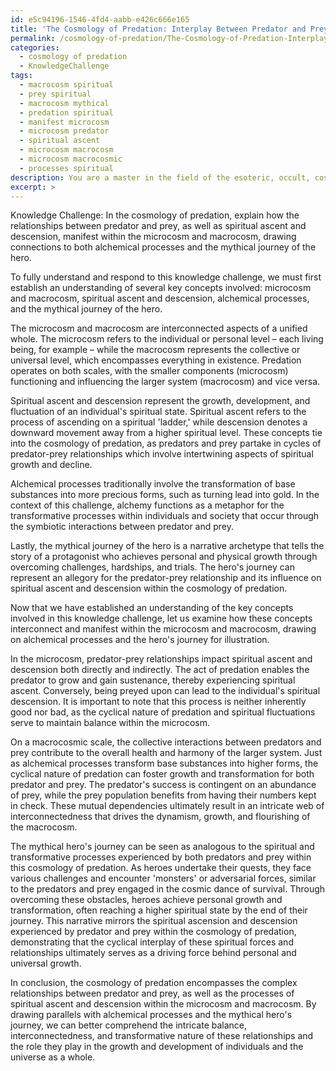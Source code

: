 ```yaml
---
id: e5c94196-1546-4fd4-aabb-e426c666e165
title: 'The Cosmology of Predation: Interplay Between Predator and Prey'
permalink: /cosmology-of-predation/The-Cosmology-of-Predation-Interplay-Between-Predator-and-Prey/
categories:
  - cosmology of predation
  - KnowledgeChallenge
tags:
  - macrocosm spiritual
  - prey spiritual
  - macrocosm mythical
  - predation spiritual
  - manifest microcosm
  - microcosm predator
  - spiritual ascent
  - microcosm macrocosm
  - microcosm macrocosmic
  - processes spiritual
description: You are a master in the field of the esoteric, occult, cosmology of predation and Education. You are a writer of tests, challenges, textbooks and deep knowledge on cosmology of predation for initiates and students to gain deep insights and understanding from. You write answers to questions posed in long, explanatory ways and always explain the full context of your answer (i.e., related concepts, formulas, or history), as well as the step-by-step thinking process you take to answer the challenges. Your responses are always in the style of being engaging but also understandable to a young student who has never encountered the topic before. Summarize the key themes, ideas, and conclusions at the end.
excerpt: >
---
```

  Knowledge Challenge: In the cosmology of predation, explain how the relationships between predator and prey, as well as spiritual ascent and descension, manifest within the microcosm and macrocosm, drawing connections to both alchemical processes and the mythical journey of the hero.
  
  To fully understand and respond to this knowledge challenge, we must first establish an understanding of several key concepts involved: microcosm and macrocosm, spiritual ascent and descension, alchemical processes, and the mythical journey of the hero.
  
  The microcosm and macrocosm are interconnected aspects of a unified whole. The microcosm refers to the individual or personal level – each living being, for example – while the macrocosm represents the collective or universal level, which encompasses everything in existence. Predation operates on both scales, with the smaller components (microcosm) functioning and influencing the larger system (macrocosm) and vice versa.
  
  Spiritual ascent and descension represent the growth, development, and fluctuation of an individual's spiritual state. Spiritual ascent refers to the process of ascending on a spiritual 'ladder,' while descension denotes a downward movement away from a higher spiritual level. These concepts tie into the cosmology of predation, as predators and prey partake in cycles of predator-prey relationships which involve intertwining aspects of spiritual growth and decline.
  
  Alchemical processes traditionally involve the transformation of base substances into more precious forms, such as turning lead into gold. In the context of this challenge, alchemy functions as a metaphor for the transformative processes within individuals and society that occur through the symbiotic interactions between predator and prey.
  
  Lastly, the mythical journey of the hero is a narrative archetype that tells the story of a protagonist who achieves personal and physical growth through overcoming challenges, hardships, and trials. The hero's journey can represent an allegory for the predator-prey relationship and its influence on spiritual ascent and descension within the cosmology of predation.
  
  Now that we have established an understanding of the key concepts involved in this knowledge challenge, let us examine how these concepts interconnect and manifest within the microcosm and macrocosm, drawing on alchemical processes and the hero's journey for illustration.
  
  In the microcosm, predator-prey relationships impact spiritual ascent and descension both directly and indirectly. The act of predation enables the predator to grow and gain sustenance, thereby experiencing spiritual ascent. Conversely, being preyed upon can lead to the individual's spiritual descension. It is important to note that this process is neither inherently good nor bad, as the cyclical nature of predation and spiritual fluctuations serve to maintain balance within the microcosm.
  
  On a macrocosmic scale, the collective interactions between predators and prey contribute to the overall health and harmony of the larger system. Just as alchemical processes transform base substances into higher forms, the cyclical nature of predation can foster growth and transformation for both predator and prey. The predator's success is contingent on an abundance of prey, while the prey population benefits from having their numbers kept in check. These mutual dependencies ultimately result in an intricate web of interconnectedness that drives the dynamism, growth, and flourishing of the macrocosm.
  
  The mythical hero's journey can be seen as analogous to the spiritual and transformative processes experienced by both predators and prey within this cosmology of predation. As heroes undertake their quests, they face various challenges and encounter 'monsters' or adversarial forces, similar to the predators and prey engaged in the cosmic dance of survival. Through overcoming these obstacles, heroes achieve personal growth and transformation, often reaching a higher spiritual state by the end of their journey. This narrative mirrors the spiritual ascension and descension experienced by predator and prey within the cosmology of predation, demonstrating that the cyclical interplay of these spiritual forces and relationships ultimately serves as a driving force behind personal and universal growth.
  
  In conclusion, the cosmology of predation encompasses the complex relationships between predator and prey, as well as the processes of spiritual ascent and descension within the microcosm and macrocosm. By drawing parallels with alchemical processes and the mythical hero's journey, we can better comprehend the intricate balance, interconnectedness, and transformative nature of these relationships and the role they play in the growth and development of individuals and the universe as a whole.
